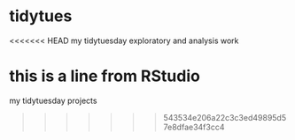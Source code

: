 # tidytues
<<<<<<< HEAD
my tidytuesday exploratory and analysis work

this is a line from RStudio
=======
my tidytuesday projects
>>>>>>> 543534e206a22c3c3ed49895d57e8dfae34f3cc4
